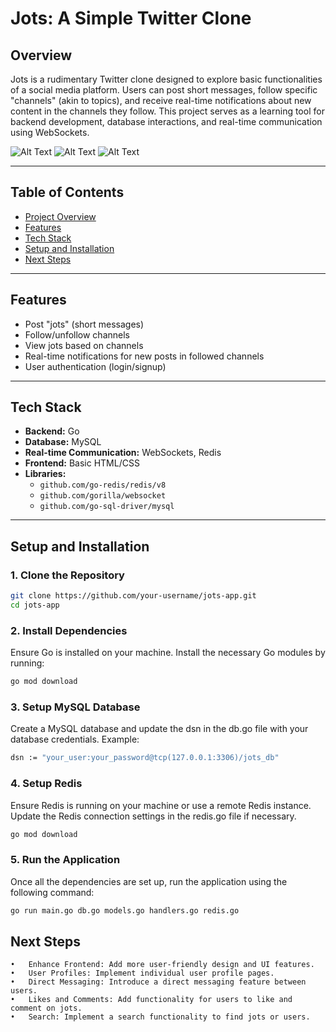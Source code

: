 # **Jots: A Simple Twitter Clone**

## **Overview**
Jots is a rudimentary Twitter clone designed to explore basic functionalities of a social media platform. Users can post short messages, follow specific "channels" (akin to topics), and receive real-time notifications about new content in the channels they follow. This project serves as a learning tool for backend development, database interactions, and real-time communication using WebSockets.

![Alt Text](./images/homescreen.png)
![Alt Text](./images/channels.png)
![Alt Text](./images/newjot.png)


---

## **Table of Contents**
- [Project Overview](#overview)
- [Features](#features)
- [Tech Stack](#tech-stack)
- [Setup and Installation](#setup-and-installation)
- [Next Steps](#next-steps)

---

## **Features**
- Post "jots" (short messages)
- Follow/unfollow channels
- View jots based on channels
- Real-time notifications for new posts in followed channels
- User authentication (login/signup)

---

## **Tech Stack**
- **Backend:** Go
- **Database:** MySQL
- **Real-time Communication:** WebSockets, Redis
- **Frontend:** Basic HTML/CSS
- **Libraries:** 
  - `github.com/go-redis/redis/v8`
  - `github.com/gorilla/websocket`
  - `github.com/go-sql-driver/mysql`

---

## **Setup and Installation**

### **1. Clone the Repository**
```bash
git clone https://github.com/your-username/jots-app.git
cd jots-app
```
### **2. Install Dependencies**

Ensure Go is installed on your machine. Install the necessary Go modules by running:

```bash
go mod download
```

### **3. Setup MySQL Database**

Create a MySQL database and update the dsn in the db.go file with your database credentials. Example:

```bash
dsn := "your_user:your_password@tcp(127.0.0.1:3306)/jots_db"
```

### **4. Setup Redis**

Ensure Redis is running on your machine or use a remote Redis instance. Update the Redis connection settings in the redis.go file if necessary.

```bash
go mod download
```

### **5. Run the Application**

Once all the dependencies are set up, run the application using the following command:
```bash
go run main.go db.go models.go handlers.go redis.go
```

## **Next Steps**
	•	Enhance Frontend: Add more user-friendly design and UI features.
	•	User Profiles: Implement individual user profile pages.
	•	Direct Messaging: Introduce a direct messaging feature between users.
	•	Likes and Comments: Add functionality for users to like and comment on jots.
	•	Search: Implement a search functionality to find jots or users.
